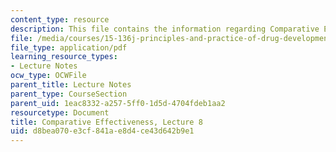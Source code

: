 ```yaml
---
content_type: resource
description: This file contains the information regarding Comparative Effectiveness.
file: /media/courses/15-136j-principles-and-practice-of-drug-development-fall-2013/d8bea070e3cf841ae8d4ce43d642b9e1_MIT15_136JF13_Lec8_Comp.pdf
file_type: application/pdf
learning_resource_types:
- Lecture Notes
ocw_type: OCWFile
parent_title: Lecture Notes
parent_type: CourseSection
parent_uid: 1eac8332-a257-5ff0-1d5d-4704fdeb1aa2
resourcetype: Document
title: Comparative Effectiveness, Lecture 8
uid: d8bea070-e3cf-841a-e8d4-ce43d642b9e1
---
```

